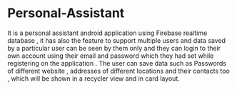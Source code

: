 # Personal-Assistant
It is a personal assistant android application using Firebase realtime database , it has also the feature to support multiple users and data saved by a particular user can be seen  by them 
only and they can login to their own account using their email and password which they had set while registering on the application . The user can save data such as Passwords of different website ,
addresses of different locations and their contacts too , which will be shown in a  recycler view and in  card layout.
